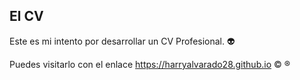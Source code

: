 ## El CV

Este es mi intento por desarrollar un CV Profesional. :alien:

Puedes visitarlo con el enlace https://harryalvarado28.github.io :copyright: :registered:


